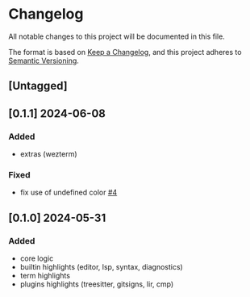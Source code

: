 # Changelog

All notable changes to this project will be documented in this file.

The format is based on [Keep a Changelog](https://keepachangelog.com/en/1.1.0/),
and this project adheres to [Semantic Versioning](https://semver.org/spec/v2.0.0.html).

## [Untagged]

## [0.1.1] 2024-06-08

### Added

- extras (wezterm)

### Fixed

- fix use of undefined color [#4](https://github.com/ttak0422/morimo/pull/4)

## [0.1.0] 2024-05-31

### Added

- core logic
- builtin highlights (editor, lsp, syntax, diagnostics)
- term highlights
- plugins highlights (treesitter, gitsigns, lir, cmp)
